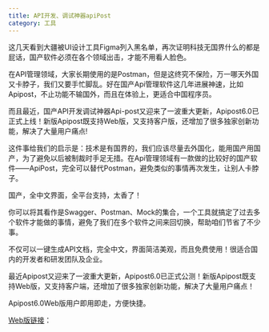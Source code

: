 ```yaml
---
title: API开发、调试神器apiPost
category: 工具
---
```


这几天看到大疆被UI设计工具Figma列入黑名单，再次证明科技无国界什么的都是屁话，国产软件必须在各个领域出击，才能不用看人脸色。

在API管理领域，大家长期使用的是Postman，但是这终究不保险，万一哪天外国又卡脖子，我们又要手忙脚乱。好在国产Api管理软件这几年进展神速，比如Apipost，不止功能不输国外，而且在体验上，更适合中国程序员。

而且最近，国产API开发调试神器Api-post又迎来了一波重大更新，Apipost6.0已正式上线！新版Apipost既支持Web版，又支持客户版，还增加了很多独家创新功能，解决了大量用户痛点!

这件事给我们的启示是：技术是有国界的，我们应该尽量去外国化，能用国产用国产，为了避免以后被制裁时手足无措。在Api管理领域有一款做的比较好的国产软件——ApiPost，完全可以替代Postman，避免类似的事情再次发生，让别人卡脖子。

国产，全中文界面，全平台支持，太香了！

你可以将其看作是Swagger、Postman、Mock的集合，一个工具就搞定了过去多个软件才能做的事情，避免了我们在多个软件之间来回切换，帮助咱们节省了不少事。

不仅可以一键生成API文档，完全中文，界面简洁美观，而且免费使用！很适合国内的开发者和研发团队及企业。

最近Apipost又迎来了一波重大更新，Apipost6.0已正式公测！新版Apipost既支持Web版，又支持客户端，还增加了很多独家创新功能，解决了大量用户痛点！

Apipost6.0Web版用户即用即走，方便快捷。

[Web版链接](https://console.apipost.cn/project/c7ee27b5-e0f0-4748-a60a-f5342d18dd48/lately)：

